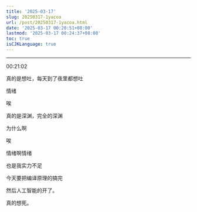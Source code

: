 ```yaml
---
title: '2025-03-17'
slug: 20250317-1yacoa
url: /post/20250317-1yacoa.html
date: '2025-03-17 00:20:51+08:00'
lastmod: '2025-03-17 00:24:37+08:00'
toc: true
isCJKLanguage: true
---
```






---

00:21:02

真的是想吐，每天到了夜里都想吐

情绪

唉

真的是深渊，完全的深渊

为什么啊

唉

情绪啊情绪

也是我实力不足

今天要把编译原理的搞完

然后人工智能的开了。

真的想死。
